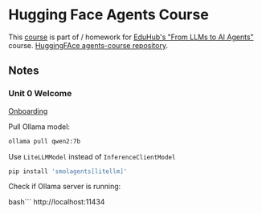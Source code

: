 # Hugging Face Agents Course

This [course](https://huggingface.co/learn/agents-course/) is part of / homework for [EduHub's "From LLMs to AI Agents"](https://edu.opencampus.sh/course/563) course. [HuggingFAce agents-course repository](https://github.com/huggingface/agents-course).

## Notes

### Unit 0 Welcome

[Onboarding](https://huggingface.co/learn/agents-course/unit0/onboarding)

Pull Ollama model:

```bash
ollama pull qwen2:7b
```

Use `LiteLLMModel` instead of `InferenceClientModel`

```bash
pip install 'smolagents[litellm]'
```

Check if Ollama server is running:

bash```
http://localhost:11434
```

